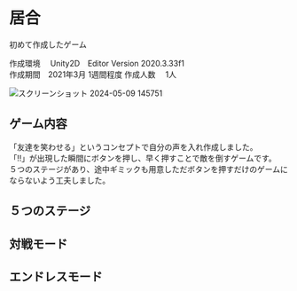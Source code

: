 # 居合
初めて作成したゲーム 

作成環境 　Unity2D　Editor Version 2020.3.33f1  
作成期間　2021年3月 1週間程度
作成人数 　1人 

![スクリーンショット 2024-05-09 145751](https://github.com/gachimuchitsuchi/PartinOutOfTheMoment/assets/101007932/947b4e8b-991a-45c7-a4bc-cd122c2592de)

## ゲーム内容
「友達を笑わせる」というコンセプトで自分の声を入れ作成しました。  
「!!」が出現した瞬間にボタンを押し、早く押すことで敵を倒すゲームです。  
５つのステージがあり、途中ギミックも用意しただボタンを押すだけのゲームにならないよう工夫しました。  

## ５つのステージ

## 対戦モード

## エンドレスモード
